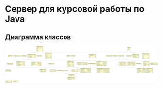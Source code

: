 # Сервер для курсовой работы по Java

## Диаграмма классов
![Alt Text](https://github.com/Ane1y/JavaTermWork/blob/master/diagrams/class_diagram.png)
